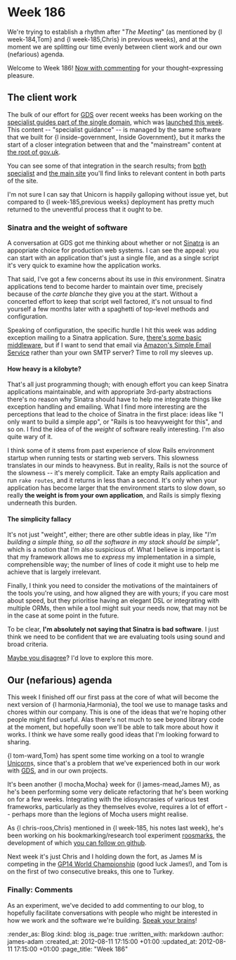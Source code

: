 Week 186
=========

We're trying to establish a rhythm after "_The Meeting_" (as mentioned by {l week-184,Tom} and {l week-185,Chris} in previous weeks), and at the moment we are splitting our time evenly between client work and our own (nefarious) agenda.

Welcome to Week 186! [Now with commenting](#comments) for your thought-expressing pleasure.


The client work
-----------

The bulk of our effort for [GDS](http://digital.cabinetoffice.gov.uk) over recent weeks has been working on the [specialist guides part of the single domain](https://www.gov.uk/specialist), which was [launched this week](http://digital.cabinetoffice.gov.uk/2012/08/08/shipping-new-formats-the-gov-uk-international-trade-release/). This content -- "specialist guidance" -- is managed by the same software that we built for {l inside-government, Inside Government}, but it marks the start of a closer integration between that and the "mainstream" content at [the root of gov.uk](https://www.gov.uk).

You can see some of that integration in the search results; from [both specialist](https://www.gov.uk/specialist/search?q=animals) and [the main site](https://www.gov.uk/search?q=animals) you'll find links to relevant content in both parts of the site.

I'm not sure I can say that Unicorn is happily galloping without issue yet, but compared to {l week-185,previous weeks} deployment has pretty much returned to the uneventful process that it ought to be.


### Sinatra and the weight of software

A conversation at GDS got me thinking about whether or not [Sinatra](http://sinatrarb.com) is an appopriate choice for production web systems. I can see the appeal: you can start with an application that's just a single file, and as a single script it's very quick to examine how the application works.

That said, I've got a few concerns about its use in *this* environment. Sinatra applications tend to become harder to maintain over time, precisely because of the _carte blanche_ they give you at the start. Without a concerted effort to keep that script well factored, it's not unsual to find yourself a few months later with a spaghetti of top-level methods and configuration.

Speaking of configuration, the specific hurdle I hit this week was adding exception mailing to a Sinatra application. Sure, [there's some basic middleware](https://github.com/rack/rack-contrib/blob/master/lib/rack/contrib/mailexceptions.rb), but if I want to send that email via [Amazon's Simple Email Service](http://aws.amazon.com/ses/) rather than your own SMTP server? Time to roll my sleeves up.

#### How heavy is a kilobyte?

That's all just programming though; with enough effort you can keep Sinatra applications maintainable, and with appropriate 3rd-party abstractions there's no reason why Sinatra should have to help me integrate things like exception handling and emailing. What I find more interesting are the perceptions that lead to the choice of Sinatra in the first place: ideas like "I only want to build a simple app", or "Rails is too heavyweight for this", and so on. I find the idea of of the _weight_ of software really interesting. I'm also quite wary of it.

I think some of it stems from past experience of slow Rails environment startup when running tests or starting web servers. This slowness translates in our minds to heavyness. But in reality, Rails is not the source of the slowness -- it's merely complicit. Take an empty Rails application and run `rake routes`, and it returns in less than a second. It's only when your application has become larger that the environment starts to slow down, so really __the weight is from your own application__, and Rails is simply flexing underneath this burden.


#### The simplicity fallacy

It's not just "weight", either; there are other subtle ideas in play, like "_I'm building a simple thing, so all the software in my stack should be simple_", which is a notion that I'm also suspicious of. What I believe is important is that my framework allows me to *express* my implementation in a simple, comprehensible way; the number of lines of code it might use to help me achieve that is largely irrelevant.

Finally, I think you need to consider the motivations of the maintainers of the tools you're using, and how aligned they are with yours; if you care most about speed, but they prioritise having an elegant DSL or integrating with multiple ORMs, then while a tool might suit your needs now, that may not be in the case at some point in the future.

To be clear, **I'm absolutely not saying that Sinatra is bad software**. I just think we need to be confident that we are evaluating tools using sound and broad criteria.

[Maybe you disagree](#comments)? I'd love to explore this more.


Our (nefarious) agenda
--------------

This week I finished off our first pass at the core of what will become the next version of {l harmonia,Harmonia}, the tool we use to manage tasks and chores within our company. This is one of the ideas that we're hoping other people might find useful. Alas there's not much to see beyond library code at the moment, but hopefully soon we'll be able to talk more about how it works. I think we have some really good ideas that I'm looking forward to sharing.

{l tom-ward,Tom} has spent some time working on a tool to wrangle [Unicorn](http://unicorn.bogomips.org/)s, since that's a problem that we've experienced both in our work with [GDS](http://digital.cabinetoffice.gov.uk), and in our own projects.

It's been another {l mocha,Mocha} week for {l james-mead,James M}, as he's been performing some very delicate refactoring that he's been working on for a few weeks. Integrating with the idiosyncrasies of various test frameworks, particularly as they themselves evolve, requires a lot of effort -- perhaps more than the legions of Mocha users might realise.

As {l chris-roos,Chris} mentioned in {l week-185, his notes last week}, he's been working on his bookmarking/research tool experiment [roosmarks](https://github.com/chrisroos/roosmarks), the development of which [you can follow on github](https://github.com/chrisroos/roosmarks/commits/master).

Next week it's just Chris and I holding down the fort, as James M is competing in the [GP14 World Championship](http://gp14worlds.com/) (good luck James!), and Tom is on the first of two consecutive breaks, this one to Turkey.


### Finally: Comments

As an experiment, we've decided to add commenting to our blog, to hopefully facilitate conversations with people who might be interested in how we work and the software we're building. [Speak your brains](http://www.youtube.com/watch?v=mogfCoM8vtc)!


:render_as: Blog
:kind: blog
:is_page: true
:written_with: markdown
:author: james-adam
:created_at: 2012-08-11 17:15:00 +01:00
:updated_at: 2012-08-11 17:15:00 +01:00
:page_title: "Week 186"
